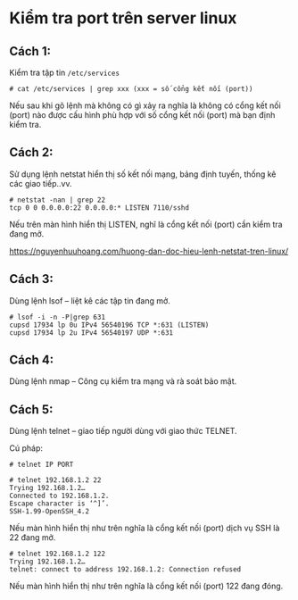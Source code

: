 # Kiểm tra port trên server linux

## Cách 1:

Kiểm tra tập tin `/etc/services`

    # cat /etc/services | grep xxx (xxx = số cổng kết nối (port))

 Nếu sau khi gõ lệnh mà không có gì xảy ra nghĩa là không có cổng kết nối (port) nào được cấu hình phù hợp với số cổng kết nối (port) mà bạn định kiểm tra.

## Cách 2:

Sử dụng lệnh netstat hiển thị số kết nối mạng, bảng định tuyến, thống kê các giao tiếp..vv.
```
# netstat -nan | grep 22
tcp 0 0 0.0.0.0:22 0.0.0.0:* LISTEN 7110/sshd
```
Nếu trên màn hình hiển thị LISTEN, nghĩ là cổng kết nối (port) cần kiểm tra đang mở.

https://nguyenhuuhoang.com/huong-dan-doc-hieu-lenh-netstat-tren-linux/

## Cách 3:

Dùng lệnh lsof – liệt kê các tập tin đang mở.

```
# lsof -i -n -P|grep 631
cupsd 17934 lp 0u IPv4 56540196 TCP *:631 (LISTEN)
cupsd 17934 lp 2u IPv4 56540197 UDP *:631
```
## Cách 4:

Dùng lệnh nmap – Công cụ kiểm tra mạng và rà soát bảo mật.

## Cách 5:

Dùng lệnh telnet – giao tiếp người dùng với giao thức TELNET.

Cú pháp:

    # telnet IP PORT
```
# telnet 192.168.1.2 22
Trying 192.168.1.2…
Connected to 192.168.1.2.
Escape character is ‘^]’.
SSH-1.99-OpenSSH_4.2
```
Nếu màn hình hiển thị như trên nghĩa là cổng kết nối (port) dịch vụ SSH là 22 đang mở.
```
# telnet 192.168.1.2 122
Trying 192.168.1.2…
telnet: connect to address 192.168.1.2: Connection refused
```
Nếu màn hình hiển thị như trên nghĩa là cổng kết nối (port) 122 đang đóng.

